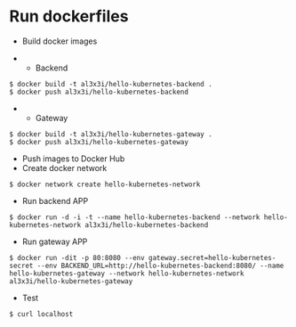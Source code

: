 # Run dockerfiles

- Build docker images

- - Backend

```
$ docker build -t al3x3i/hello-kubernetes-backend .
$ docker push al3x3i/hello-kubernetes-backend
```

- - Gateway

```
$ docker build -t al3x3i/hello-kubernetes-gateway .
$ docker push al3x3i/hello-kubernetes-gateway
```

- Push images to Docker Hub
- Create docker network

`$ docker network create hello-kubernetes-network`

- Run backend APP

`$ docker run -d -i -t --name hello-kubernetes-backend --network hello-kubernetes-network al3x3i/hello-kubernetes-backend`

- Run gateway APP

`$ docker run -dit -p 80:8080 --env gateway.secret=hello-kubernetes-secret --env BACKEND_URL=http://hello-kubernetes-backend:8080/ --name hello-kubernetes-gateway --network hello-kubernetes-network al3x3i/hello-kubernetes-gateway`

- Test

`$ curl localhost`
